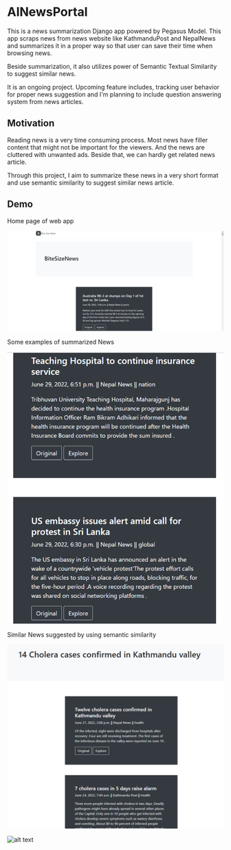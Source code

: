 # AINewsPortal

This is a news summarization Django app powered by Pegasus Model. This app scraps news from news website like KathmanduPost and NepalNews and summarizes it in a proper way so that user can save their time when browsing news.

Beside summarization, it also utilizes power of Semantic Textual Similarity to suggest similar news.

It is an ongoing project. Upcoming feature includes, tracking user behavior for proper news suggestion and I'm planning to include question answering system from news articles.


## Motivation

Reading news is a very time consuming process. Most news have filler content that might not be important for the viewers. And the news are cluttered with unwanted ads. Beside that, we can hardly get related news article.

Through this project, I aim to summarize these news in a very short format and use semantic similarity to suggest similar news article.


## Demo

Home page of web app

![alt text](https://github.com/saurabkunwar/AINewsPortal/blob/master/images/1.PNG)


Some examples of summarized News

![alt text](https://github.com/saurabkunwar/AINewsPortal/blob/master/images/2.PNG)


Similar News suggested by using semantic similarity

![alt text](https://github.com/saurabkunwar/AINewsPortal/blob/master/images/3.PNG)

![alt text](https://github.com/saurabkunwar/AINewsPortal/blob/master/images/4.PNG)

